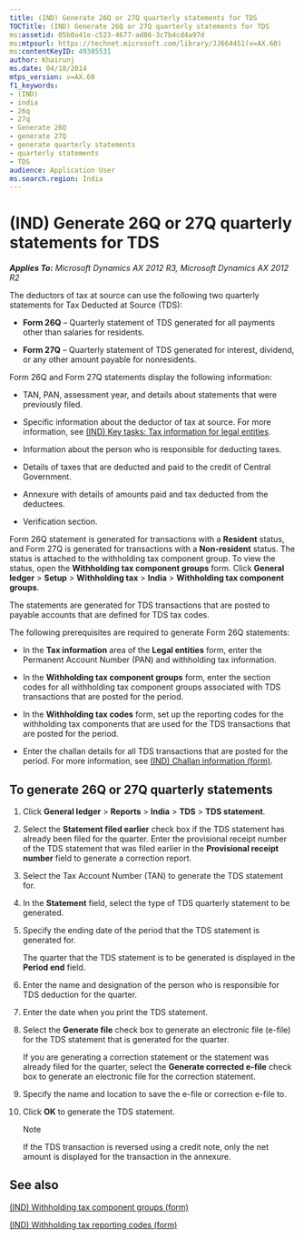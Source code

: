 ```yaml
---
title: (IND) Generate 26Q or 27Q quarterly statements for TDS
TOCTitle: (IND) Generate 26Q or 27Q quarterly statements for TDS
ms:assetid: 05b0a41e-c523-4677-ad86-3c7b4cd4a97d
ms:mtpsurl: https://technet.microsoft.com/library/JJ664451(v=AX.60)
ms:contentKeyID: 49385531
author: Khairunj
ms.date: 04/18/2014
mtps_version: v=AX.60
f1_keywords:
- (IND)
- india
- 26q
- 27q
- Generate 26Q
- generate 27Q
- generate quarterly statements
- quarterly statements
- TDS
audience: Application User
ms.search.region: India
---
```


# (IND) Generate 26Q or 27Q quarterly statements for TDS 


_**Applies To:** Microsoft Dynamics AX 2012 R3, Microsoft Dynamics AX 2012 R2_

The deductors of tax at source can use the following two quarterly statements for Tax Deducted at Source (TDS):

  - **Form 26Q** – Quarterly statement of TDS generated for all payments other than salaries for residents.

  - **Form 27Q** – Quarterly statement of TDS generated for interest, dividend, or any other amount payable for nonresidents.

Form 26Q and Form 27Q statements display the following information:

  - TAN, PAN, assessment year, and details about statements that were previously filed.

  - Specific information about the deductor of tax at source. For more information, see [(IND) Key tasks: Tax information for legal entities](ind-key-tasks-tax-information-for-legal-entities.md).

  - Information about the person who is responsible for deducting taxes.

  - Details of taxes that are deducted and paid to the credit of Central Government.

  - Annexure with details of amounts paid and tax deducted from the deductees.

  - Verification section.

Form 26Q statement is generated for transactions with a **Resident** status, and Form 27Q is generated for transactions with a **Non-resident** status. The status is attached to the withholding tax component group. To view the status, open the **Withholding tax component groups** form. Click **General ledger** \> **Setup** \> **Withholding tax** \> **India** \> **Withholding tax component groups**.

The statements are generated for TDS transactions that are posted to payable accounts that are defined for TDS tax codes.

The following prerequisites are required to generate Form 26Q statements:

  - In the **Tax information** area of the **Legal entities** form, enter the Permanent Account Number (PAN) and withholding tax information.

  - In the **Withholding tax component groups** form, enter the section codes for all withholding tax component groups associated with TDS transactions that are posted for the period.

  - In the **Withholding tax codes** form, set up the reporting codes for the withholding tax components that are used for the TDS transactions that are posted for the period.

  - Enter the challan details for all TDS transactions that are posted for the period. For more information, see [(IND) Challan information (form)](https://technet.microsoft.com/library/jj677847\(v=ax.60\)).

## To generate 26Q or 27Q quarterly statements

1.  Click **General ledger** \> **Reports** \> **India** \> **TDS** \> **TDS statement**.

2.  Select the **Statement filed earlier** check box if the TDS statement has already been filed for the quarter. Enter the provisional receipt number of the TDS statement that was filed earlier in the **Provisional receipt number** field to generate a correction report.

3.  Select the Tax Account Number (TAN) to generate the TDS statement for.

4.  In the **Statement** field, select the type of TDS quarterly statement to be generated.

5.  Specify the ending date of the period that the TDS statement is generated for.
    
    The quarter that the TDS statement is to be generated is displayed in the **Period end** field.

6.  Enter the name and designation of the person who is responsible for TDS deduction for the quarter.

7.  Enter the date when you print the TDS statement.

8.  Select the **Generate file** check box to generate an electronic file (e-file) for the TDS statement that is generated for the quarter.
    
    If you are generating a correction statement or the statement was already filed for the quarter, select the **Generate corrected e-file** check box to generate an electronic file for the correction statement.

9.  Specify the name and location to save the e-file or correction e-file to.

10. Click **OK** to generate the TDS statement.
    

    > [!NOTE]
    > <P>If the TDS transaction is reversed using a credit note, only the net amount is displayed for the transaction in the annexure.</P>



## See also

[(IND) Withholding tax component groups (form)](https://technet.microsoft.com/library/jj678017\(v=ax.60\))

[(IND) Withholding tax reporting codes (form)](https://technet.microsoft.com/library/jj664934\(v=ax.60\))

  


